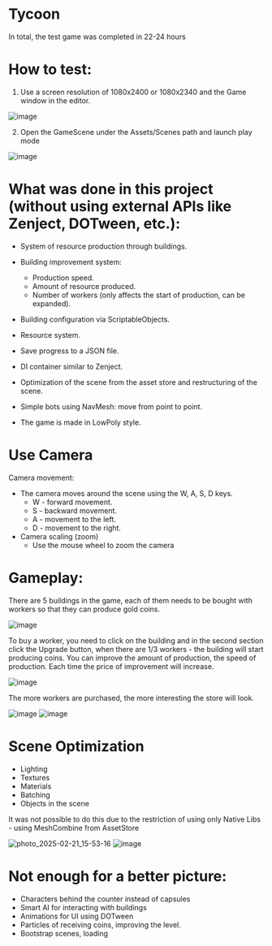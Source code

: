 # **Tycoon**
In total, the test game was completed in 22-24 hours
# **How to test:**
1. Use a screen resolution of 1080x2400 or 1080x2340 and the Game window in the editor.

![image](https://github.com/user-attachments/assets/14e6a8ad-e9de-4f1d-8334-5c08d130919f)

2. Open the GameScene under the Assets/Scenes path and launch play mode
 
![image](https://github.com/user-attachments/assets/df2ca668-42e3-4bab-acbb-0e3205295f47)

# **What was done in this project (without using external APIs like Zenject, DOTween, etc.):**

- System of resource production through buildings.

- Building improvement system:
  - Production speed.
  - Amount of resource produced.
  - Number of workers (only affects the start of production, can be expanded).

- Building configuration via ScriptableObjects.

- Resource system.

- Save progress to a JSON file.

- DI container similar to Zenject.

- Optimization of the scene from the asset store and restructuring of the scene.

- Simple bots using NavMesh: move from point to point.

- The game is made in LowPoly style.

# **Use Camera**

Camera movement:

- The camera moves around the scene using the W, A, S, D keys.
  - W - forward movement.
  - S - backward movement.
  - A - movement to the left.
  - D - movement to the right.
- Camera scaling (zoom)
  - Use the mouse wheel to zoom the camera
 
# **Gameplay:**
There are 5 buildings in the game, each of them needs to be bought with workers so that they can produce gold coins. 

![image](https://github.com/user-attachments/assets/56d9f690-b67d-47ba-9df8-3afca2be54c5)

To buy a worker, you need to click on the building and in the second section click the Upgrade button, when there are 1/3 workers - the building will start producing coins.
You can improve the amount of production, the speed of production. Each time the price of improvement will increase.

![image](https://github.com/user-attachments/assets/396b68f7-3a2e-4a41-bc4c-ff18b0a49e29)

The more workers are purchased, the more interesting the store will look.

![image](https://github.com/user-attachments/assets/4841c12e-784f-4175-9200-93bcff4b837a) ![image](https://github.com/user-attachments/assets/2ae8281c-bdaa-4e02-a2ed-fafb9f81c442)

# **Scene Optimization**
- Lighting
- Textures
- Materials
- Batching
- Objects in the scene

It was not possible to do this due to the restriction of using only Native Libs - using MeshCombine from AssetStore

![photo_2025-02-21_15-53-16](https://github.com/user-attachments/assets/0a723991-705b-4926-b180-f567f5941c01)
![image](https://github.com/user-attachments/assets/441f0447-8704-4062-a4d5-c513cce9fb9d)

# **Not enough for a better picture:**
- Characters behind the counter instead of capsules
- Smart AI for interacting with buildings
- Animations for UI using DOTween
- Particles of receiving coins, improving the level.
- Bootstrap scenes, loading
